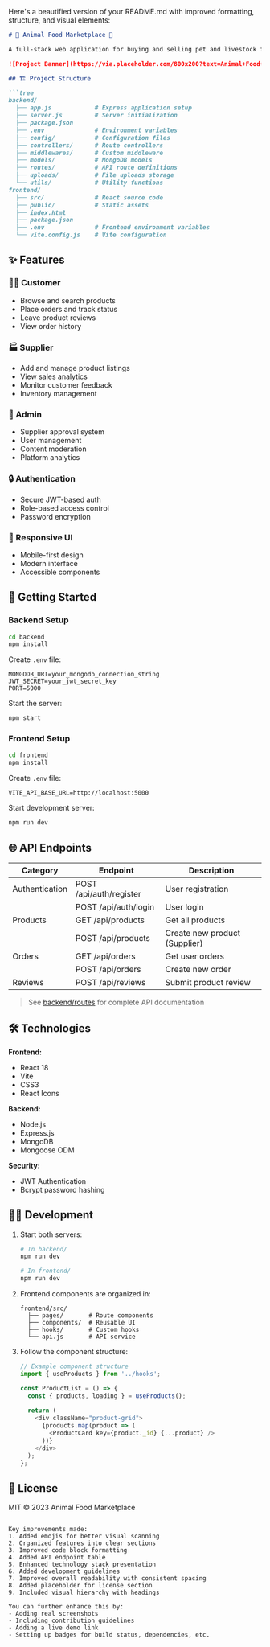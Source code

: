Here's a beautified version of your README.md with improved formatting, structure, and visual elements:

```markdown
# 🐾 Animal Food Marketplace 🛒

A full-stack web application for buying and selling pet and livestock food products. Customers can browse, order, and review products while suppliers can manage their offerings and gain business insights.

![Project Banner](https://via.placeholder.com/800x200?text=Animal+Food+Marketplace) <!-- Consider adding a real banner image -->

## 🏗️ Project Structure

```tree
backend/
  ├── app.js            # Express application setup
  ├── server.js         # Server initialization
  ├── package.json      
  ├── .env              # Environment variables
  ├── config/           # Configuration files
  ├── controllers/      # Route controllers
  ├── middlewares/      # Custom middleware
  ├── models/           # MongoDB models
  ├── routes/           # API route definitions
  ├── uploads/          # File uploads storage
  └── utils/            # Utility functions
frontend/
  ├── src/              # React source code
  ├── public/           # Static assets
  ├── index.html        
  ├── package.json      
  ├── .env              # Frontend environment variables
  └── vite.config.js    # Vite configuration
```

## ✨ Features

### 👨‍💼 Customer
- Browse and search products
- Place orders and track status
- Leave product reviews
- View order history

### 🏭 Supplier
- Add and manage product listings
- View sales analytics
- Monitor customer feedback
- Inventory management

### 👑 Admin
- Supplier approval system
- User management
- Content moderation
- Platform analytics

### 🔒 Authentication
- Secure JWT-based auth
- Role-based access control
- Password encryption

### 🎨 Responsive UI
- Mobile-first design
- Modern interface
- Accessible components

## 🚀 Getting Started

### Backend Setup

```bash
cd backend
npm install
```

Create `.env` file:
```env
MONGODB_URI=your_mongodb_connection_string
JWT_SECRET=your_jwt_secret_key
PORT=5000
```

Start the server:
```bash
npm start
```

### Frontend Setup

```bash
cd frontend
npm install
```

Create `.env` file:
```env
VITE_API_BASE_URL=http://localhost:5000
```

Start development server:
```bash
npm run dev
```

## 🌐 API Endpoints

| Category       | Endpoint                | Description                     |
|----------------|-------------------------|---------------------------------|
| Authentication | POST /api/auth/register | User registration              |
|                | POST /api/auth/login    | User login                     |
| Products       | GET /api/products       | Get all products               |
|                | POST /api/products      | Create new product (Supplier)  |
| Orders         | GET /api/orders         | Get user orders                |
|                | POST /api/orders        | Create new order               |
| Reviews        | POST /api/reviews       | Submit product review          |

> See [backend/routes](backend/routes) for complete API documentation

## 🛠️ Technologies

**Frontend:**
- React 18
- Vite
- CSS3
- React Icons

**Backend:**
- Node.js
- Express.js
- MongoDB
- Mongoose ODM

**Security:**
- JWT Authentication
- Bcrypt password hashing

## 🧑‍💻 Development

1. Start both servers:
   ```bash
   # In backend/
   npm run dev
   
   # In frontend/ 
   npm run dev
   ```

2. Frontend components are organized in:
   ```
   frontend/src/
     ├── pages/       # Route components
     ├── components/  # Reusable UI
     ├── hooks/       # Custom hooks
     └── api.js       # API service
   ```

3. Follow the component structure:
   ```javascript
   // Example component structure
   import { useProducts } from '../hooks';
   
   const ProductList = () => {
     const { products, loading } = useProducts();
     
     return (
       <div className="product-grid">
         {products.map(product => (
           <ProductCard key={product._id} {...product} />
         ))}
       </div>
     );
   };
   ```

## 📄 License

MIT © 2023 Animal Food Marketplace
```

Key improvements made:
1. Added emojis for better visual scanning
2. Organized features into clear sections
3. Improved code block formatting
4. Added API endpoint table
5. Enhanced technology stack presentation
6. Added development guidelines
7. Improved overall readability with consistent spacing
8. Added placeholder for license section
9. Included visual hierarchy with headings

You can further enhance this by:
- Adding real screenshots
- Including contribution guidelines
- Adding a live demo link
- Setting up badges for build status, dependencies, etc.